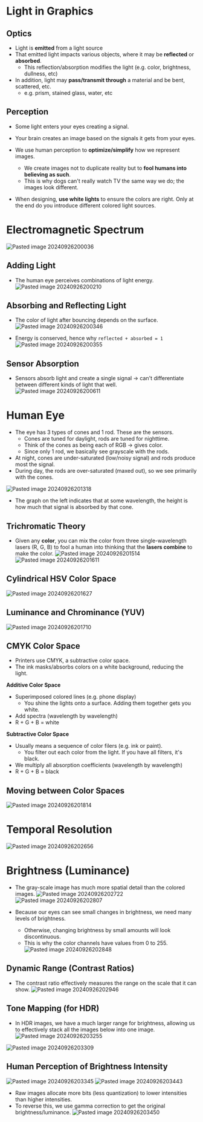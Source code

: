 
# Light in Graphics
## Optics
* Light is **emitted** from a light source
* That emitted light impacts various objects, where it may be **reflected** or **absorbed**.
	* This reflection/absorption modifies the light (e.g. color, brightness, dullness, etc)
* In addition, light may **pass/transmit through** a material and be bent, scattered, etc.
	* e.g. prism, stained glass, water, etc

## Perception
* Some light enters your eyes creating a signal.
* Your brain creates an image based on the signals it gets from your eyes.
* We use human perception to **optimize/simplify** how we represent images.
	* We create images not to duplicate reality but to **fool humans into believing as such**.
	* This is why dogs can't really watch TV the same way we do; the images look different.

* When designing, **use white lights** to ensure the colors are right. Only at the end do you introduce different colored light sources.

# Electromagnetic Spectrum
![Pasted image 20240926200036](attachments/Pasted%20image%2020240926200036.png)

## Adding Light
* The human eye perceives combinations of light energy.
![Pasted image 20240926200210](attachments/Pasted%20image%2020240926200210.png)

## Absorbing and Reflecting Light
* The color of light after bouncing depends on the surface.
![Pasted image 20240926200346](attachments/Pasted%20image%2020240926200346.png)

* Energy is conserved, hence why `reflected + absorbed = 1`
![Pasted image 20240926200355](attachments/Pasted%20image%2020240926200355.png)

## Sensor Absorption
* Sensors absorb light and create a single signal -> can't differentiate between different kinds of light that well.
![Pasted image 20240926200611](attachments/Pasted%20image%2020240926200611.png)

# Human Eye
* The eye has 3 types of cones and 1 rod. These are the sensors.
	* Cones are tuned for daylight, rods are tuned for nighttime.
	* Think of the cones as being each of RGB -> gives color.
	* Since only 1 rod, we basically see grayscale with the rods.
* At night, cones are under-saturated (low/noisy signal) and rods produce most the signal.
* During day, the rods are over-saturated (maxed out), so we see primarily with the cones.

![Pasted image 20240926201318](attachments/Pasted%20image%2020240926201318.png)
* The graph on the left indicates that at some wavelength, the height is how much that signal is absorbed by that cone.

## Trichromatic Theory
* Given any **color**, you can mix the color from three single-wavelength lasers (R, G, B) to fool a human into thinking that the **lasers combine** to make the color.
![Pasted image 20240926201514](attachments/Pasted%20image%2020240926201514.png)
![Pasted image 20240926201611](attachments/Pasted%20image%2020240926201611.png)

## Cylindrical HSV Color Space
![Pasted image 20240926201627](attachments/Pasted%20image%2020240926201627.png)

## Luminance and Chrominance (YUV)
![Pasted image 20240926201710](attachments/Pasted%20image%2020240926201710.png)


## CMYK Color Space
* Printers use CMYK, a subtractive color space.
* The ink masks/absorbs colors on a white background, reducing the light.

**Additive Color Space**
* Superimposed colored lines (e.g. phone display)
	* You shine the lights onto a surface. Adding them together gets you white.
* Add spectra (wavelength by wavelength)
* R + G + B = white

**Subtractive Color Space**
* Usually means a sequence of color filers (e.g. ink or paint).
	* You filter out each color from the light. If you have all filters, it's black.
* We multiply all absorption coefficients (wavelength by wavelength)
* R + G + B = black


## Moving between Color Spaces
![Pasted image 20240926201814](attachments/Pasted%20image%2020240926201814.png)


# Temporal Resolution
![Pasted image 20240926202656](attachments/Pasted%20image%2020240926202656.png)


# Brightness (Luminance)
* The gray-scale image has much more spatial detail than the colored images.
![Pasted image 20240926202722](attachments/Pasted%20image%2020240926202722.png)
![Pasted image 20240926202807](attachments/Pasted%20image%2020240926202807.png)

* Because our eyes can see small changes in brightness, we need many levels of brightness.
	* Otherwise, changing brightness by small amounts will look discontinuous.
	* This is why the color channels have values from 0 to 255.
![Pasted image 20240926202848](attachments/Pasted%20image%2020240926202848.png)

## Dynamic Range (Contrast Ratios)
* The contrast ratio effectively measures the range on the scale that it can show.
![Pasted image 20240926202946](attachments/Pasted%20image%2020240926202946.png)

## Tone Mapping (for HDR)
* In HDR images, we have a much larger range for brightness, allowing us to effectively stack all the images below into one image.
![Pasted image 20240926203255](attachments/Pasted%20image%2020240926203255.png)

![Pasted image 20240926203309](attachments/Pasted%20image%2020240926203309.png)


## Human Perception of Brightness Intensity
![Pasted image 20240926203345](attachments/Pasted%20image%2020240926203345.png)
![Pasted image 20240926203443](attachments/Pasted%20image%2020240926203443.png)

* Raw images allocate more bits (less quantization) to lower intensities than higher intensities.
* To reverse this, we use gamma correction to get the original brightness/luminance.
![Pasted image 20240926203450](attachments/Pasted%20image%2020240926203450.png)
